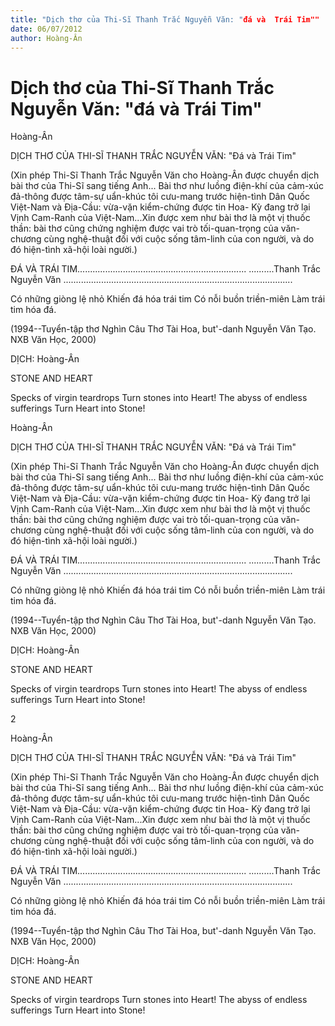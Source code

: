 ```yaml
---
title: "Dịch thơ của Thi-Sĩ Thanh Trắc Nguyễn Văn: "đá và  Trái Tim""
date: 06/07/2012
author: Hoàng-Ân
---
```


# Dịch thơ của Thi-Sĩ Thanh Trắc Nguyễn Văn: "đá và  Trái Tim"

Hoàng-Ân

DỊCH THƠ CỦA THI-SĨ
THANH TRẮC NGUYỄN VĂN: "Đá và Trái Tim"

(Xin phép Thi-Sĩ Thanh Trắc Nguyễn Văn cho Hoàng-Ân
 được chuyển dịch bài thơ của Thi-Sĩ sang tiếng Anh...
 Bài thơ như luồng điện-khí của cảm-xúc đả-thông được
 tâm-sự uẩn-khúc tôi cưu-mang trước hiện-tình Dân Quốc
 Việt-Nam và Địa-Cầu: vừa-vặn kiểm-chứng được tin Hoa-
 Kỳ đang trở lại Vịnh Cam-Ranh của Việt-Nam...Xin được
 xem như bài thơ là một vị thuốc thần: bài thơ cũng chứng
 nghiệm được vai trò tối-quan-trọng của văn-chương cùng
 nghệ-thuật đối với cuộc sống tâm-linh của con người, và
 do đó hiện-tình xã-hội loài người.)


ĐÁ VÀ TRÁI TIM...................................................................
..........Thanh Trắc Nguyễn Văn
...........................................................................................

Có những giòng lệ nhỏ
Khiến đá hóa trái tim
Có nỗi buồn triền-miên
Làm trái tim hóa đá.

(1994--Tuyển-tập thơ Nghìn Câu Thơ Tài Hoa,
 but'-danh Nguyễn Văn Tạo. NXB Văn Học, 2000)

DỊCH: Hoàng-Ân

STONE AND HEART

Specks of virgin teardrops
Turn stones into Heart!
The abyss of endless sufferings
Turn Heart into Stone!

Hoàng-Ân

DỊCH THƠ CỦA THI-SĨ
THANH TRẮC NGUYỄN VĂN: "Đá và Trái Tim"

(Xin phép Thi-Sĩ Thanh Trắc Nguyễn Văn cho Hoàng-Ân
 được chuyển dịch bài thơ của Thi-Sĩ sang tiếng Anh...
 Bài thơ như luồng điện-khí của cảm-xúc đả-thông được
 tâm-sự uẩn-khúc tôi cưu-mang trước hiện-tình Dân Quốc
 Việt-Nam và Địa-Cầu: vừa-vặn kiểm-chứng được tin Hoa-
 Kỳ đang trở lại Vịnh Cam-Ranh của Việt-Nam...Xin được
 xem như bài thơ là một vị thuốc thần: bài thơ cũng chứng
 nghiệm được vai trò tối-quan-trọng của văn-chương cùng
 nghệ-thuật đối với cuộc sống tâm-linh của con người, và
 do đó hiện-tình xã-hội loài người.)


ĐÁ VÀ TRÁI TIM...................................................................
..........Thanh Trắc Nguyễn Văn
...........................................................................................

Có những giòng lệ nhỏ
Khiến đá hóa trái tim
Có nỗi buồn triền-miên
Làm trái tim hóa đá.

(1994--Tuyển-tập thơ Nghìn Câu Thơ Tài Hoa,
 but'-danh Nguyễn Văn Tạo. NXB Văn Học, 2000)

DỊCH: Hoàng-Ân

STONE AND HEART

Specks of virgin teardrops
Turn stones into Heart!
The abyss of endless sufferings
Turn Heart into Stone!

2

Hoàng-Ân

DỊCH THƠ CỦA THI-SĨ
THANH TRẮC NGUYỄN VĂN: "Đá và Trái Tim"

(Xin phép Thi-Sĩ Thanh Trắc Nguyễn Văn cho Hoàng-Ân
 được chuyển dịch bài thơ của Thi-Sĩ sang tiếng Anh...
 Bài thơ như luồng điện-khí của cảm-xúc đả-thông được
 tâm-sự uẩn-khúc tôi cưu-mang trước hiện-tình Dân Quốc
 Việt-Nam và Địa-Cầu: vừa-vặn kiểm-chứng được tin Hoa-
 Kỳ đang trở lại Vịnh Cam-Ranh của Việt-Nam...Xin được
 xem như bài thơ là một vị thuốc thần: bài thơ cũng chứng
 nghiệm được vai trò tối-quan-trọng của văn-chương cùng
 nghệ-thuật đối với cuộc sống tâm-linh của con người, và
 do đó hiện-tình xã-hội loài người.)


ĐÁ VÀ TRÁI TIM...................................................................
..........Thanh Trắc Nguyễn Văn
...........................................................................................

Có những giòng lệ nhỏ
Khiến đá hóa trái tim
Có nỗi buồn triền-miên
Làm trái tim hóa đá.

(1994--Tuyển-tập thơ Nghìn Câu Thơ Tài Hoa,
 but'-danh Nguyễn Văn Tạo. NXB Văn Học, 2000)

DỊCH: Hoàng-Ân

STONE AND HEART

Specks of virgin teardrops
Turn stones into Heart!
The abyss of endless sufferings
Turn Heart into Stone!
